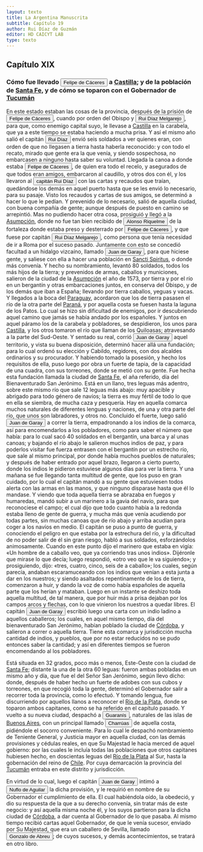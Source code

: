```yaml
---
layout: texto
title: La Argentina Manuscrita
subtitle: Capítulo 19
author: Rui Díaz de Guzmán
editor: HD CAICYT LAB
type: texto
---
```


## Capítulo XIX

### Cómo fue llevado <button class="balloon" data-balloon-pos="up" data-balloon-length="large" data-balloon="Conqueror,Explorer,colonizer">Felipe de Cáceres</button> a <a href="https://recogito.pelagios.org/document/wzqxhk0h3vpikm/part/1/edit#af7b4383-752f-4770-b1e2-c120b3d1e478" target="_blank">Castilla</a>; y de la población de <a href="https://recogito.pelagios.org/document/wzqxhk0h3vpikm/part/1/edit#cb95d4b2-ad37-4342-a68d-dd88de0463ae" target="_blank">Santa Fe</a>, y de cómo se toparon con el Gobernador de <a href="https://recogito.pelagios.org/document/wzqxhk0h3vpikm/part/1/edit#8d7c52cc-ef79-498f-8911-b26fa9ffdf1d" target="_blank">Tucumán</a>


En este estado estaban las cosas de la provincia, después de la prisión de <button class="balloon" data-balloon-pos="up" data-balloon-length="large" data-balloon="Conqueror,Explorer,colonizer">Felipe de Cáceres</button>, cuando por orden del Obispo y <button class="balloon" data-balloon-pos="up" data-balloon-length="large" data-balloon="conqueror,explorer,colonizer">Rui Díaz Melgarejo</button>, para que, como enemigo capital suyo, le llevase a <a href="https://recogito.pelagios.org/document/wzqxhk0h3vpikm/part/1/edit#533b526e-e23b-43a8-aa11-846b67acc6ed" target="_blank">Castilla</a> en la carabela, que ya a este tiempo se estaba haciendo a mucha prisa. Y así el mismo año salió el capitán <button class="balloon" data-balloon-pos="up" data-balloon-length="large" data-balloon="conqueror,colonizer,explorer">Rui Díaz</button> envió seis soldados a ver quienes eran, con orden de que no llegasen a tierra hasta haberla reconocido: y con todo el recato, mirado que gente era la que venía, y siendo sospechosa, no embarcasen a ninguno hasta saber su voluntad. Llegada la canoa a donde estaba <button class="balloon" data-balloon-pos="up" data-balloon-length="large" data-balloon="Conqueror,Explorer,colonizer">Felipe de Cáceres</button>, de quien era todo el recelo, y asegurados de que todos eran amigos, embarcaron al caudillo, y otros dos con él, y los llevaron al <button class="balloon" data-balloon-pos="up" data-balloon-length="large" data-balloon="conqueror,colonizer,explorer">capitán Rui Díaz</button> con las cartas y recaudos que traían, quedándose los demás en aquel puerto hasta que se les envió lo necesario, para su pasaje. Visto los recaudos y cartas de sus amigos, se determinó a hacer lo que le pedían. Y prevenido de lo necesario, salió de aquella ciudad, con buena compañía de gente; aunque después de puesto en camino se arrepintió. Mas no pudiendo hacer otra cosa, prosiguió y llegó a la <a href="https://recogito.pelagios.org/document/wzqxhk0h3vpikm/part/1/edit#4b5fddcf-76fd-4a1b-a703-01297e5be34a" target="_blank">Asumpción</a>, donde no fue tan bien recibido de <button class="balloon" data-balloon-pos="up" data-balloon-length="large" data-balloon="conqueror,explorer,colonizer">Alonso Riquelme</button> de la fortaleza donde estaba preso y desterrado por <button class="balloon" data-balloon-pos="up" data-balloon-length="large" data-balloon="Conqueror,Explorer,colonizer">Felipe de Cáceres</button>, y que fuese por capitán <button class="balloon" data-balloon-pos="up" data-balloon-length="large" data-balloon="conqueror,explorer,colonizer">Rui Díaz Melgarejo</button>, como persona que tenía necesidad de ir a Roma por el suceso pasado. Juntamente con esto se concedió facultad a un hidalgo vizcaíno, llamado <button class="balloon" data-balloon-pos="up" data-balloon-length="large" data-balloon="person">Juan de Garay</button>, para que hiciese gente, y saliese con ella a hacer una población en <a href="https://recogito.pelagios.org/document/wzqxhk0h3vpikm/part/1/edit#ffbf61c5-c8c1-48b1-b75e-a0599df75151" target="_blank">Sancti Spiritus</a>, o donde más convenía. Y hecho su nombramiento, levantó 80 soldados, todos los más hijos de la tierra; y prevenidos de armas, caballos y municiones, salieron de la ciudad de la <a href="https://recogito.pelagios.org/document/wzqxhk0h3vpikm/part/1/edit#694fec49-e9aa-40d6-bdad-45feab94e77b" target="_blank">Asumpción</a> el año de 1573, por tierra y por el río en un bergantín y otras embarcaciones juntos, en conserva del Obispo, y de los demás que iban a España; llevando por tierra caballos, yeguas y vacas. Y llegados a la boca del <a href="https://recogito.pelagios.org/document/wzqxhk0h3vpikm/part/1/edit#88d9e7db-4d0b-41e5-ad14-738b61e2c613" target="_blank">Paraguay</a>, acordaron que los de tierra pasasen el río de la otra parte del <a href="https://recogito.pelagios.org/document/wzqxhk0h3vpikm/part/1/edit#5f29aac8-16a5-4c13-b72f-c0af486249b9" target="_blank">Paraná</a>, y por aquella costa se fuesen hasta la laguna de los Patos. Lo cual se hizo sin dificultad de enemigos, por ir descubriendo aquel camino que jamás se había andado por los españoles. Y juntos en aquel páramo los de la carabela y pobladores, se despidieron, los unos para <a href="https://recogito.pelagios.org/document/wzqxhk0h3vpikm/part/1/edit#998c6875-0769-4331-8d34-75ebb5ca09f3" target="_blank">Castilla</a>, y los otros tomaron el río que llaman de los Quiloasas; atravesando a la parte del Sud-Oeste. Y sentado su real, corrió <button class="balloon" data-balloon-pos="up" data-balloon-length="large" data-balloon="person">Juan de Garay</button> aquel territorio, y vista su buena disposición, determinó hacer allá una fundación; para lo cual ordenó su elección y Cabildo, regidores, con dos alcaldes ordinarios y su procurador. Y habiendo tomado la posesión, y hecho los requisitos de ella, puso luego por obra un fuerte de tapia, de la capacidad de una cuadra, con sus torreones, donde se metió con su gente. Fue hecha esta fundación llamada la ciudad de <a href="https://recogito.pelagios.org/document/wzqxhk0h3vpikm/part/1/edit#c501ee44-6ae7-4692-816d-500619dfe601" target="_blank">Santa Fe</a>, el aña referido, día del Bienaventurado San Jerónimo. Está en un llano, tres leguas más adentro, sobre este mismo río que sale 12 leguas más abajo: muy apacible y abrigado para todo género de navíos; la tierra es muy fértil de todo lo que en ella se siembra, de mucha caza y pesquería. Hay en aquella comarca muchos naturales de diferentes lenguas y naciones, de una y otra parte del río, que unos son labradores, y otros no. Concluido el fuerte, luego salió <button class="balloon" data-balloon-pos="up" data-balloon-length="large" data-balloon="person">Juan de Garay</button> a correr la tierra, empadronando a los indios de la comarca, así para encomendarlos a los pobladores, como para saber el número que había: para lo cual sacó 40 soldados en el bergantín, una barca y al unas canoas; y bajando el río abajo le salieron muchos indios de paz, y para poderlos visitar fue fuerza entrasen con el bergantín por un estrecho río, que sale al mismo principal, por donde había muchos pueblos de naturales; y después de haber entrado por aquel brazo, llegaron a cierto puerto, donde los indios le pidieron estuviese algunos días para ver la tierra. Y una mañana se fue llegando tanta multitud de gente, que los puso en gran cuidado, por lo cual el capitán mandó a su gente que estuviesen todos alerta con las armas en las manos, y que ninguno disparase hasta que él lo mandase. Y viendo que toda aquella tierra se abrazaba en fuegos y humaredas, mandó subir a un marinero a la gavia del navío, para que reconociese el campo; el cual dijo que todo cuanto había a la redonda estaba lleno de gente de guerra, y mucha más que venía acudiendo por todas partes, sin muchas canoas que de río abajo y arriba acudían para coger a los navíos en medio. El capitán se puso a punto de guerra, y conociendo el peligro en que estaba por la estrechura del río, y la dificultad de no poder salir de él sin gran riesgo, habló a sus soldados, esforzándolos animosamente. Cuando en este punto dijo el marinero que estaba en vigía: «Un hombre de a caballo veo, que ya corriendo tras unos indios». Dijéronle que mirase lo que decía; luego respondió, «otro veo que le va siguiendo»; y prosiguiendo, dijo: «tres, cuatro, cinco, seis de a caballo»; los cuales, según parecía, andaban escaramuceando con los indios que venían a esta junta a dar en los nuestros; y siendo asaltados repentinamente de los de tierra, comenzaron a huir, y dando la voz de como había españoles de aquella parte que los herían y mataban. Luego en un instante se deshizo toda aquella multitud, de tal manera, que por huir más a prisa dejaban por los campos arcos y flechas, con lo que vinieron los nuestros a quedar libres. El capitán <button class="balloon" data-balloon-pos="up" data-balloon-length="large" data-balloon="person">Juan de Garay</button> escribió luego una carta con un indio ladino a aquellos caballeros; los cuales, en aquel mismo tiempo, día del bienaventurado San Jerónimo, habían poblado la ciudad de <a href="https://recogito.pelagios.org/document/wzqxhk0h3vpikm/part/1/edit#d93375bb-e989-484a-9fe6-c9b90e39dbe6" target="_blank">Córdoba</a>, y salieron a correr o aquella tierra. Tiene esta comarca y jurisdicción mucha cantidad de indios, y pueblos, que por no estar reducidos no se pudo entonces saber la cantidad; y así en diferentes tiempos se fueron encomendando al los pobladores.

Está situada en 32 grados, poco más o menos, Este-Oeste con la ciudad de <a href="https://recogito.pelagios.org/document/wzqxhk0h3vpikm/part/1/edit#dca0676a-3e43-47b2-89c7-b3446abdd0ad" target="_blank">Santa Fe</a>; distante la una de la otra 60 leguas: fueron ambas pobladas en un mismo año y día, que fue el del Señor San Jerónimo, según llevo dicho: donde, después de haber hecho un fuerte de adobes con sus cubos y torreones, en que recogió toda la gente, determinó el Gobernador salir a recorrer toda la provincia, como lo efectuó. Y tomando lengua, fue discurriendo por aquellos llanos a reconocer el <a href="https://recogito.pelagios.org/document/wzqxhk0h3vpikm/part/1/edit#939613e8-1f0b-4c0e-b408-486d85866072" target="_blank">Río de la Plata</a>, donde se toparon ambos capitanes, como se ha referido en el capítulo pasado. Y vuelto a su nueva ciudad, despachó a <button class="balloon" data-balloon-pos="up" data-balloon-length="large" data-balloon="tribe,native people">Guaranís</button>, naturales de las islas de <a href="https://recogito.pelagios.org/document/wzqxhk0h3vpikm/part/1/edit#4e4aeece-ba34-4f6f-8ec5-c491a6d3d603" target="_blank">Buenos Aires</a>, con un principal llamado <button class="balloon" data-balloon-pos="up" data-balloon-length="large" data-balloon="tribe">Charrúas</button> de aquella costa, pidiéndole el socorro conveniente. Para lo cual le despachó nombramiento de Teniente General, y Justicia mayor en aquella ciudad, con las demás provisiones y cédulas reales, en que Su Majestad le hacia merced de aquel gobierno: por las cuales le incluía todas las poblaciones que otros capitanes hubiesen hecho, en doscientas leguas del <a href="https://recogito.pelagios.org/document/wzqxhk0h3vpikm/part/1/edit#2f863d13-be19-4d2b-bccd-47ec58d82426" target="_blank">Río de la Plata</a> al Sur, hasta la gobernación del reino de <a href="https://recogito.pelagios.org/document/wzqxhk0h3vpikm/part/1/edit#5a7a91e5-abc7-4b15-a186-a16ecbd92787" target="_blank">Chile</a>. Por cuya demarcación la provincia del <a href="https://recogito.pelagios.org/document/wzqxhk0h3vpikm/part/1/edit#fade7dcc-8a9c-4884-b4c4-e85fb72f65e9" target="_blank">Tucumán</a> entraba en este distrito y jurisdicción.

En virtud de lo cual, luego el capitán <button class="balloon" data-balloon-pos="up" data-balloon-length="large" data-balloon="person">Juan de Garay</button> intimó a <button class="balloon" data-balloon-pos="up" data-balloon-length="large" data-balloon="person">Nuflo de Aguilar</button> la dicha provisión, y le requirió en nombre de su Gobernador el cumplimiento de ella. El cual habiéndola oído, la obedeció, y dio su respuesta de la que a su derecho convenía, sin tratar más de este negocio: y así aquella misma noche él, y los suyos partieron para la dicha ciudad de <a href="https://recogito.pelagios.org/document/wzqxhk0h3vpikm/part/1/edit#cc72b7d7-b93f-42ae-80f9-dfdbab436051" target="_blank">Córdoba</a>, a dar cuenta al Gobernador de lo que pasaba. Al mismo tiempo recibió cartas aquel Gobernador, de que le venía sucesor, enviado por Su Majestad, que era un caballero de Sevilla, llamado <button class="balloon" data-balloon-pos="up" data-balloon-length="large" data-balloon="person">Gonzalo de Abreu</button>; de cuyos sucesos, y demás acontecimientos, se tratará en otro libro.